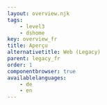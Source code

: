 ```yaml
---
layout: overview.njk
tags: 
    - level3
    - dshome
key: overview_fr
title: Aperçu
alternativetitle: Web (Legacy)
parent: legacy_fr
order: 1
componentbrowser: true
availablelanguages: 
    - de
    - en
---
```

